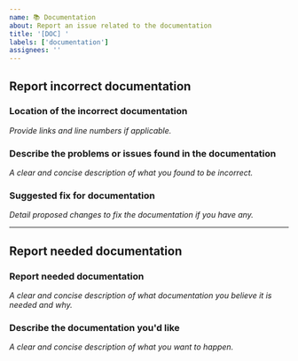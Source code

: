 ```yaml
---
name: 📚 Documentation
about: Report an issue related to the documentation
title: '[DOC] '
labels: ['documentation']
assignees: ''
---
```


## Report incorrect documentation
### Location of the incorrect documentation
*Provide links and line numbers if applicable.*

### Describe the problems or issues found in the documentation
*A clear and concise description of what you found to be incorrect.*

### Suggested fix for documentation
*Detail proposed changes to fix the documentation if you have any.*

---

## Report needed documentation

### Report needed documentation
*A clear and concise description of what documentation you believe it is needed and why.*

### Describe the documentation you'd like
*A clear and concise description of what you want to happen.*
